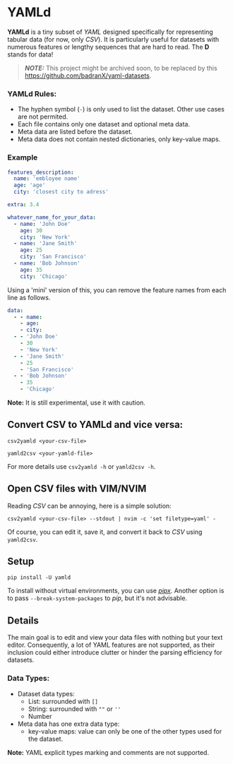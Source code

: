 # YAMLd

**YAMLd** is a tiny subset of *YAML* designed specifically for representing tabular data (for now, only *CSV*). It is particularly useful for datasets with numerous features or lengthy sequences that are hard to read. The **D** stands for data!

> **_NOTE:_** This project might be archived soon, to be replaced by this <https://github.com/badranX/yaml-datasets>.
### YAMLd Rules:

- The hyphen symbol (`-`) is  only used to list the dataset. Other use cases are not permited.
- Each file contains only one dataset and optional meta data.
- Meta data are listed before the dataset.
- Meta data does not contain nested dictionaries, only key-value maps.
    
### Example

``` yaml
features_description:
  name: 'embloyee name'
  age: 'age'
  city: 'closest city to adress'

extra: 3.4

whatever_name_for_your_data:
  - name: 'John Doe'
    age: 30
    city: 'New York'
  - name: 'Jane Smith'
    age: 25
    city: 'San Francisco'
  - name: 'Bob Johnson'
    age: 35
    city: 'Chicago'
```

Using a 'mini' version of this, you can remove the feature names from each line as follows.

``` yaml
data:
  - - name:
    - age: 
    - city:
  - - 'John Doe'
    - 30
    - 'New York'
  - - 'Jane Smith'
    - 25
    - 'San Francisco'
  - - 'Bob Johnson'
    - 35
    - 'Chicago'
```

**Note:** It is still experimental, use it with caution.

## Convert CSV to YAMLd and vice versa:
```console
csv2yamld <your-csv-file>
```

```console
yamld2csv <your-yamld-file>
```

For more details use `csv2yamld -h` or `yamld2csv -h`.

## Open CSV files with VIM/NVIM
Reading *CSV* can be annoying, here is a simple solution:

```console
csv2yamld <your-csv-file> --stdout | nvim -c 'set filetype=yaml' -
```

Of course, you can edit it, save it, and convert it back to *CSV* using `yamld2csv`.


## Setup
```console 
pip install -U yamld
```

To install without virtual environments, you can use [*pipx*](https://github.com/pypa/pipx). Another option is to pass `--break-system-packages` to *pip*, but it's not advisable.

## Details
The main goal is to edit and view your data files with nothing but your text editor. Consequently, a lot of YAML features are not supported, as their inclusion could either introduce clutter or hinder the parsing efficiency for datasets.

### Data Types:
- Dataset data types:
    - List: surrounded with `[]`
    - String: surrounded with `""` or `''` 
    - Number
- Meta data has one extra data type:
    - key-value maps: value can only be one of the other types used for the dataset.
    
 **Note:** YAML explicit types marking and comments are not supported.
